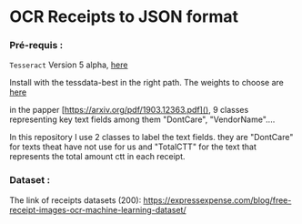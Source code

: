 # OCR Receipts to JSON format

### Pré-requis :

```Tesseract``` Version 5 alpha, [here](https://github.com/tesseract-ocr/tesseract)

Install with the tessdata-best  in the right path. The weights to choose are [here](https://tesseract-ocr.github.io/tessdoc/Data-Files.html)
 



in the papper [https://arxiv.org/pdf/1903.12363.pdf](),  9 classes representing key text fields  among them "DontCare", "VendorName"....

In this repository I use 2 classes to label the text fields. they are "DontCare"  for texts theat have not use for us and "TotalCTT" for the text that represents the total amount ctt in each receipt.



### Dataset : 

The link of receipts datasets (200): https://expressexpense.com/blog/free-receipt-images-ocr-machine-learning-dataset/